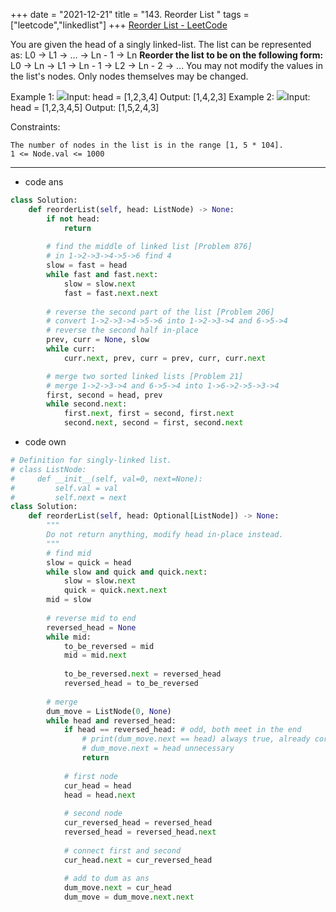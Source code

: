 +++ 
date = "2021-12-21"
title = "143. Reorder List "
tags = ["leetcode","linkedlist"]
+++
[Reorder List - LeetCode](https://leetcode.com/problems/reorder-list/)

You are given the head of a singly linked-list. The list can be represented as:
L0 → L1 → … → Ln - 1 → Ln
__Reorder the list to be on the following form:__
L0 → Ln → L1 → Ln - 1 → L2 → Ln - 2 → … 
You may not modify the values in the list's nodes. Only nodes themselves may be changed.
 
Example 1:
![](https://assets.leetcode.com/uploads/2021/03/04/reorder1linked-list.jpg)Input: head = [1,2,3,4] Output: [1,4,2,3] 
Example 2:
![](https://assets.leetcode.com/uploads/2021/03/09/reorder2-linked-list.jpg)Input: head = [1,2,3,4,5] Output: [1,5,2,4,3] 
 
Constraints:

	The number of nodes in the list is in the range [1, 5 * 104].
	1 <= Node.val <= 1000
---
- code ans
```py
class Solution:
    def reorderList(self, head: ListNode) -> None:
        if not head:
            return 
        
        # find the middle of linked list [Problem 876]
        # in 1->2->3->4->5->6 find 4 
        slow = fast = head
        while fast and fast.next:
            slow = slow.next
            fast = fast.next.next 
            
        # reverse the second part of the list [Problem 206]
        # convert 1->2->3->4->5->6 into 1->2->3->4 and 6->5->4
        # reverse the second half in-place
        prev, curr = None, slow
        while curr:
            curr.next, prev, curr = prev, curr, curr.next       

        # merge two sorted linked lists [Problem 21]
        # merge 1->2->3->4 and 6->5->4 into 1->6->2->5->3->4
        first, second = head, prev
        while second.next:
            first.next, first = second, first.next
            second.next, second = first, second.next
```
- code own
```py
# Definition for singly-linked list.
# class ListNode:
#     def __init__(self, val=0, next=None):
#         self.val = val
#         self.next = next
class Solution:
    def reorderList(self, head: Optional[ListNode]) -> None:
        """
        Do not return anything, modify head in-place instead.
        """
        # find mid
        slow = quick = head
        while slow and quick and quick.next:
            slow = slow.next
            quick = quick.next.next
        mid = slow
        
        # reverse mid to end
        reversed_head = None
        while mid:
            to_be_reversed = mid
            mid = mid.next
            
            to_be_reversed.next = reversed_head
            reversed_head = to_be_reversed
        
        # merge
        dum_move = ListNode(0, None)
        while head and reversed_head:
            if head == reversed_head: # odd, both meet in the end
                # print(dum_move.next == head) always true, already correct
                # dum_move.next = head unnecessary
                return
                
            # first node
            cur_head = head
            head = head.next
            
            # second node
            cur_reversed_head = reversed_head
            reversed_head = reversed_head.next
            
            # connect first and second
            cur_head.next = cur_reversed_head
            
            # add to dum as ans
            dum_move.next = cur_head
            dum_move = dum_move.next.next
            

```
